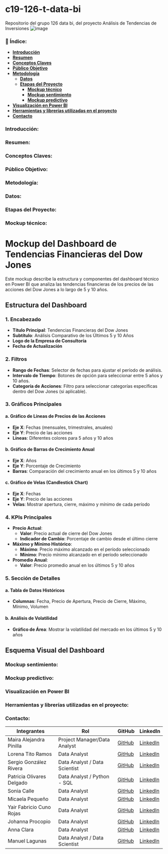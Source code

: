 # c19-126-t-data-bi
Repositorio del grupo 126 data bi, del proyecto Análisis de Tendencias de Inversiones
![image](https://github.com/No-Country-simulation/c19-126-t-data-bi/assets/77640142/c9ff09e7-34e1-4c88-93f7-371d9f923b7d)

### 📝 Índice:

- [**Introducción**](#introducción)
- [**Resumen**](#resumen)
- [**Conceptos Claves**](#conceptos-claves)
- [**Público Objetivo**](#público-objetivo)
- [**Metodología**](#metodología)
   - [**Datos**](#datos)
   - [**Etapas del Proyecto**](#etapas-del-proyecto)
       - [**Mockup técnico**](#mockup-técnico)
       - [**Mockup sentimiento**](#mockup-sentimiento)
       - [**Mockup predictivo**](#mockup-predictivo)
- [**Visualización en Power BI**](#visualización-en-power-bi)
- [**Herramientas y librerías utilizadas en el proyecto**](#herramientas-y-librerías-utilizadas-en-el-proyecto)
- [**Contacto**](#contacto)

### Introducción:
### Resumen:
### Conceptos Claves:
### Público Objetivo:
### Metodología:
### Datos:

### Etapas del Proyecto:
 
   ### Mockup técnico:
 # Mockup del Dashboard de Tendencias Financieras del Dow Jones

Este mockup describe la estructura y componentes del dashboard técnico en Power BI que analiza las tendencias financieras de los precios de las acciones del Dow Jones a lo largo de 5 y 10 años.

## Estructura del Dashboard

### 1. Encabezado
- **Título Principal**: Tendencias Financieras del Dow Jones
- **Subtítulo**: Análisis Comparativo de los Últimos 5 y 10 Años
- **Logo de la Empresa de Consultoría**
- **Fecha de Actualización**

### 2. Filtros
- **Rango de Fechas**: Selector de fechas para ajustar el período de análisis.
- **Intervalo de Tiempo**: Botones de opción para seleccionar entre 5 años y 10 años.
- **Categoría de Acciones**: Filtro para seleccionar categorías específicas dentro del Dow Jones (si aplicable).

### 3. Gráficos Principales

#### a. Gráfico de Líneas de Precios de las Acciones
- **Eje X**: Fechas (mensuales, trimestrales, anuales)
- **Eje Y**: Precio de las acciones
- **Líneas**: Diferentes colores para 5 años y 10 años

#### b. Gráfico de Barras de Crecimiento Anual
- **Eje X**: Años
- **Eje Y**: Porcentaje de Crecimiento
- **Barras**: Comparación del crecimiento anual en los últimos 5 y 10 años

#### c. Gráfico de Velas (Candlestick Chart)
- **Eje X**: Fechas
- **Eje Y**: Precio de las acciones
- **Velas**: Mostrar apertura, cierre, máximo y mínimo de cada período

### 4. KPIs Principales
- **Precio Actual**:
  - **Valor**: Precio actual de cierre del Dow Jones
  - **Indicador de Cambio**: Porcentaje de cambio desde el último cierre
- **Máximo y Mínimo Histórico**:
  - **Máximo**: Precio máximo alcanzado en el período seleccionado
  - **Mínimo**: Precio mínimo alcanzado en el período seleccionado
- **Promedio Anual**:
  - **Valor**: Precio promedio anual en los últimos 5 y 10 años

### 5. Sección de Detalles

#### a. Tabla de Datos Históricos
- **Columnas**: Fecha, Precio de Apertura, Precio de Cierre, Máximo, Mínimo, Volumen

#### b. Análisis de Volatilidad
- **Gráfico de Área**: Mostrar la volatilidad del mercado en los últimos 5 y 10 años

## Esquema Visual del Dashboard



   ### Mockup sentimiento:
   ### Mockup predictivo:
### Visualización en Power BI
### Herramientas y librerías utilizadas en el proyecto:
### Contacto:

| Integrantes          | Rol                                     | GitHub                                        | LinkedIn                                                                           |
|----------------------|-----------------------------------------|-----------------------------------------------|------------------------------------------------------------------------------------|
| Maira Alejandra Pinilla   | Project Manager/Data Analyst        | [GitHub](https://github.com/Malejandrapin)  | [LinkedIn](https://www.linkedin.com/in/maira-alejandra-pinilla-pinilla)       |
| Lorena Tito Ramos       | Data Analyst                       | [GitHub]()       | [LinkedIn]()                                 |
| Sergio González Rivera | Data Analyst / Data Scientist      | [GitHub]() | [LinkedIn]()   
| Patricia Olivares Delgado | Data Analyst / Python - SQL                          | [GitHub](https://github.com/Patricia0livares)  | [LinkedIn](https://www.linkedin.com/in/patricia-olivares-delgado-64496b52/)  
| Sonia Calle   | Data Analyst                          | [GitHub](https://github.com/SoniaCalle)  | [LinkedIn](https://www.linkedin.com/in/sonia-calle)  
| Micaela Pequeño   | Data Analyst                          | [GitHub](https://github.com/micaelapequeno)  | [LinkedIn](https://www.linkedin.com/in/micaelapequeno/)  
| Yair Fabricio Cuno Rojas   | Data Analyst                          | [GitHub]()  | [LinkedIn](https://www.linkedin.com/in/micaelapequeno/)  |
| Johanna Procopio  | Data Analyst                          | [GitHub](https://github.com/JohannaEP)  | [LinkedIn](https://www.linkedin.com/in/johanna-p-7bb0b0194)   |
| Anna Clara   | Data Analyst                          | [GitHub]()  | [LinkedIn]()  |
| Manuel Lagunas   | Data Analyst / Data Scientist                          | [GitHub](https://github.com/ManuelLagunas)  | [LinkedIn](www.linkedin.com/in/manuel-lagunas)  |
